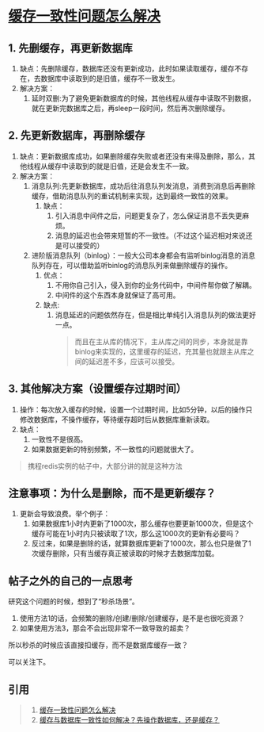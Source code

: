 # [缓存一致性问题怎么解决](https://mp.weixin.qq.com/s/aJ33A5O2PUcUOA34kL-Nzw)

## 1. 先删缓存，再更新数据库

1. 缺点：先删除缓存，数据库还没有更新成功，此时如果读取缓存，缓存不存在，去数据库中读取到的是旧值，缓存不一致发生。
2. 解决方案：
    1. 延时双删:为了避免更新数据库的时候，其他线程从缓存中读取不到数据，就在更新完数据库之后，再sleep一段时间，然后再次删除缓存。

## 2. 先更新数据库，再删除缓存

1. 缺点：更新数据库成功，如果删除缓存失败或者还没有来得及删除，那么，其他线程从缓存中读取到的就是旧值，还是会发生不一致。
2. 解决方案：
    1. 消息队列:先更新数据库，成功后往消息队列发消息，消费到消息后再删除缓存，借助消息队列的重试机制来实现，达到最终一致性的效果。
        1. 缺点：
            1. 引入消息中间件之后，问题更复杂了，怎么保证消息不丢失更麻烦。
            2. 消息的延迟也会带来短暂的不一致性。（不过这个延迟相对来说还是可以接受的）
   2. 进阶版消息队列（binlog）：一般大公司本身都会有监听binlog消息的消息队列存在，可以借助监听binlog的消息队列来做删除缓存的操作。
        1. 优点：
            1. 不用你自己引入，侵入到你的业务代码中，中间件帮你做了解耦。
            2. 中间件的这个东西本身就保证了高可用。
        2. 缺点:
            1. 消息延迟的问题依然存在，但是相比单纯引入消息队列的做法更好一点。
                >而且在主从库的情况下，主从库之间的同步，本身就是靠binlog来实现的，这里缓存的延迟，充其量也就跟主从库之间的延迟差不多，应该可以接受。

## 3. 其他解决方案（设置缓存过期时间）

1. 操作：每次放入缓存的时候，设置一个过期时间，比如5分钟，以后的操作只修改数据库，不操作缓存，等待缓存超时后从数据库重新读取。
2. 缺点：
    1. 一致性不是很高。
    2. 如果数据更新的特别频繁，不一致性的问题就很大了。

>携程redis实例的帖子中，大部分讲的就是这种方法

## 注意事项：为什么是删除，而不是更新缓存？

1. 更新会导致浪费。举个例子：
   1. 如果数据库1小时内更新了1000次，那么缓存也要更新1000次，但是这个缓存可能在1小时内只被读取了1次，那么这1000次的更新有必要吗？
   2. 反过来，如果是删除的话，就算数据库更新了1000次，那么也只是做了1次缓存删除，只有当缓存真正被读取的时候才去数据库加载。

## 帖子之外的自己的一点思考

研究这个问题的时候，想到了“秒杀场景”。

1. 使用方法1的话，会频繁的删除/创建/删除/创建缓存，是不是也很吃资源？
2. 如果使用方法3，那会不会出现非常不一致导致的超卖？

所以秒杀的时候应该直接扣缓存，而不是数据库缓存一致？

可以关注下。

## 引用
>1. [缓存一致性问题怎么解决](https://mp.weixin.qq.com/s/aJ33A5O2PUcUOA34kL-Nzw)
>2. [缓存与数据库一致性如何解决？先操作数据库，还是缓存？](https://mp.weixin.qq.com/s/QWy64GY8rDImipkOAt1x5Q)
